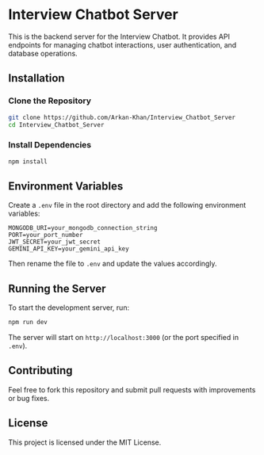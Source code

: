 # Interview Chatbot Server

This is the backend server for the Interview Chatbot. It provides API endpoints for managing chatbot interactions, user authentication, and database operations.

## Installation

### Clone the Repository
```sh
git clone https://github.com/Arkan-Khan/Interview_Chatbot_Server
cd Interview_Chatbot_Server
```

### Install Dependencies
```sh
npm install
```

## Environment Variables
Create a `.env` file in the root directory and add the following environment variables:

```env
MONGODB_URI=your_mongodb_connection_string
PORT=your_port_number
JWT_SECRET=your_jwt_secret
GEMINI_API_KEY=your_gemini_api_key
```

Then rename the file to `.env` and update the values accordingly.

## Running the Server

To start the development server, run:
```sh
npm run dev
```

The server will start on `http://localhost:3000` (or the port specified in `.env`).

## Contributing
Feel free to fork this repository and submit pull requests with improvements or bug fixes.

## License
This project is licensed under the MIT License.

